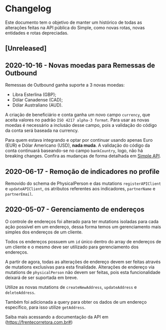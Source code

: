 # Changelog

Este documento tem o objetivo de manter um histórico de todas as alterações feitas na API pública do Simple, como novas rotas, novas entidades e rotas depreciadas.

## [Unreleased]

## 2020-10-16 - Novas moedas para Remessas de Outbound

Remessas de Outbound ganha suporte a 3 novas moedas:
  - Libra Esterlina (GBP);
  - Dólar Canadense (CAD);
  - Dólar Australiano (AUD).

A criação de beneficiário e conta ganha um novo campo `currency`, que aceita valores no padrão `ISO 4217 alpha-3 format`. Para usar as novas moedas é necessário a inclusão desse campo, pois a validação do código da conta será baseada na currency.

Para quem estava integrando e optar por continuar usando apenas Euro (EUR) e Dólar Americano (USD), **nada muda**. A validação do código da conta continuará baseando-se no campo `bankCountry`, logo, não há breaking changes. Confira as mudanças de forma detalhada em [Simple API](https://docs.api.frentecorretora.com.br/?version=latest).

## 2020-06-17 - Remoção de indicadores no profile

Removido do schema de PhysicalPerson e das mutations `registerAPIClient` e `updateAPIClient`, os atributos referentes aos indicadores, `partnerName` e `partnerEmail`.

## 2020-05-07 - Gerenciamento de endereços

O controle de endereços foi alterado para ter mutations isoladas para cada ação possível em um endereço, dessa forma temos um gerenciamento mais simples dos endereços de um cliente.

Todos os endereços possuem um `id` único dentro do array de endereços de um cliente e o mesmo deve ser utilizado para gerenciamento dos endereços.

A partir de agora, todas as alterações de endereço devem ser feitas através de mutations exclusivas para esta finalidade. Alterações de endereço via mutations de `physicalPerson` não devem ser feitas, pois esta funcionalidade deixará de ser suportada em breve.

Utilize as novas mutations de `createNewAddress`, `updateAddress` e `deleteAddress`.

Também foi adicionada a query para obter os dados de um endereço específico, para isso utilize `getAddress`.

Saiba mais acessando a documentação da API em (https://frentecorretora.com.br#)
